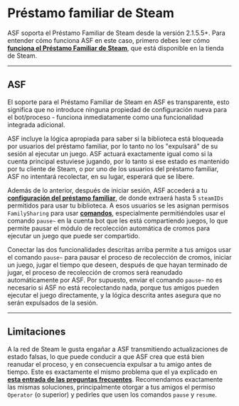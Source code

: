 # Préstamo familiar de Steam

ASF soporta el Préstamo Familiar de Steam desde la versión 2.1.5.5+. Para entender cómo funciona ASF en este caso, primero debes leer cómo **[funciona el Préstamo Familiar de Steam](https://store.steampowered.com/promotion/familysharing)**, que está disponible en la tienda de Steam.

---

## ASF

El soporte para el Préstamo Familiar de Steam en ASF es transparente, esto significa que no introduce ninguna propiedad de configuración nueva para el bot/proceso - funciona inmediatamente como una funcionalidad integrada adicional.

ASF incluye la lógica apropiada para saber si la biblioteca está bloqueada por usuarios del préstamo familiar, por lo tanto no los "expulsará" de su sesión al ejecutar un juego. ASF actuará exactamente igual como si la cuenta principal estuviese jugando, por lo tanto si ese estado es mantenido por tu cliente de Steam, o por uno de los usuarios del préstamo familiar, ASF no intentará recolectar, en su lugar, esperará que se libere.

Además de lo anterior, después de iniciar sesión, ASF accederá a tu **[configuración del préstamo familiar](https://store.steampowered.com/account/managedevices)**, de donde extraerá hasta 5 `steamIDs` permitidos para usar tu biblioteca. A esos usuarios se les asignan permisos `FamilySharing` para usar **[comandos](https://github.com/JustArchiNET/ArchiSteamFarm/wiki/Commands-es-es)**, especialmente permitiéndoles usar el comando `pause~` en la cuenta bot que les está compartiendo juegos, lo que permite pausar el módulo de recolección automática de cromos para ejecutar un juego que puede ser compartido.

Conectar las dos funcionalidades descritas arriba permite a tus amigos usar el comando `pause~` para pausar el proceso de recolección de cromos, iniciar un juego, jugar el tiempo que deseen, después de que hayan terminado de jugar, el proceso de recolección de cromos será reanudado automáticamente por ASF. Por supuesto, enviar el comando `pause~` no es necesario si ASF no está recolectando nada, porque tus amigos pueden ejecutar el juego directamente, y la lógica descrita antes asegura que no serán expulsados de la sesión.

---

## Limitaciones

A la red de Steam le gusta engañar a ASF transmitiendo actualizaciones de estado falsas, lo que puede conducir a que ASF crea que está bien reanudar el proceso, y en consecuencia expulsar a tu amigo antes de tiempo. Este es exactamente el mismo problema que el ya explicado en **[esta entrada de las preguntas frecuentes](https://github.com/JustArchiNET/ArchiSteamFarm/wiki/FAQ-es-es#asf-est%C3%A1-expulsando-mi-sesi%C3%B3n-en-el-cliente-de-steam-mientras-estoy-jugando--esta-cuenta-tiene-iniciada-una-sesi%C3%B3n-en-otro-equipo)**. Recomendamos exactamente las mismas soluciones, principalmente otorgar a tus amigos el permiso `Operator` (o superior) y pedirles que usen los comandos `pause` y `resume`.
